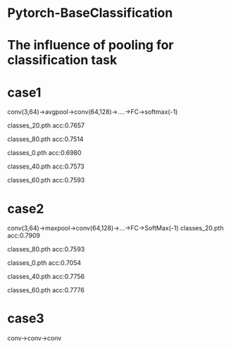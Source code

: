 # Pytorch-BaseClassification

# The influence of pooling for classification task
# case1
conv(3,64)->avgpool->conv(64,128)->....->FC->softmax(-1)

classes_20.pth acc:0.7657

classes_80.pth acc:0.7514

classes_0.pth acc:0.6980

classes_40.pth acc:0.7573

classes_60.pth acc:0.7593

# case2
conv(3,64)->maxpool->conv(64,128)->...->FC->SoftMax(-1)
classes_20.pth acc:0.7909

classes_80.pth acc:0.7593

classes_0.pth acc:0.7054

classes_40.pth acc:0.7756

classes_60.pth acc:0.7776

# case3
conv->conv->conv
